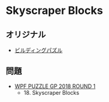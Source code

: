 # Skyscraper Blocks

## オリジナル
- [ビルディングパズル](skyscrapers.md)

## 問題
- [WPF PUZZLE GP 2018 ROUND 1](../questions/wpfpgp2018-1.md)
	- 18\. Skyscraper Blocks

